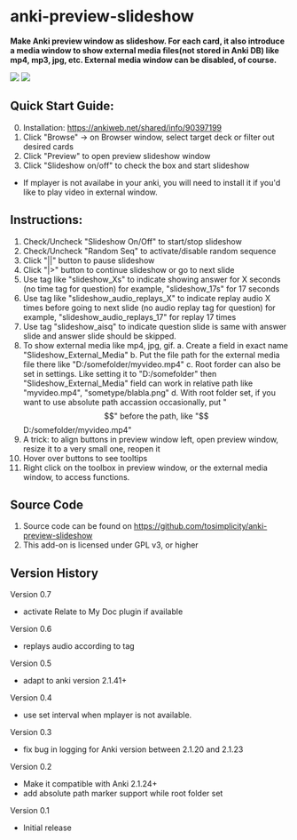 # anki-preview-slideshow

**Make Anki preview window as slideshow. For each card, it also introduce a media window to show external media files(not stored in Anki DB) like mp4, mp3, jpg, etc. External media window can be disabled, of course.**


![](screenshots/preview_in_slideshow_mode.png)
![](screenshots/slideshow_with_external_window.png)

## Quick Start Guide:
0. Installation: https://ankiweb.net/shared/info/90397199
1. Click "Browse" -> on Browser window, select target deck or filter out desired cards
2. Click "Preview" to open preview slideshow window
3. Click "Slideshow on/off" to check the box and start slideshow

* If mplayer is not availabe in your anki, you will need to install it if you'd like to play video in external window.

## Instructions:

1. Check/Uncheck "Slideshow On/Off" to start/stop slideshow
2. Check/Uncheck "Random Seq" to activate/disable random sequence
3. Click "||" button to pause slideshow
4. Click "|>" button to continue slideshow or go to next slide
5. Use tag like "slideshow_Xs" to indicate showing answer for X seconds
   (no time tag for question)
   for example, "slideshow_17s" for 17 seconds
6. Use tag like "slideshow_audio_replays_X" to indicate replay audio X times before going to next slide
   (no audio replay tag for question)
   for example, "slideshow_audio_replays_17" for replay 17 times
7. Use tag "slideshow_aisq" to indicate question slide is same with answer slide and answer slide should be skipped.
8. To show external media like mp4, jpg, gif.
   a. Create a field in exact name "Slideshow_External_Media"
   b. Put the file path for the external media file there like "D:/somefolder/myvideo.mp4"
   c. Root forder can also be set in settings. Like setting it to "D:/somefolder"
      then "Slideshow_External_Media" field can work in relative path like "myvideo.mp4", "sometype/blabla.png"
   d. With root folder set, if you want to use absolute path accassion occasionally,
      put "$$" before the path, like "$$D:/somefolder/myvideo.mp4"
9. A trick: to align buttons in preview window left, open preview window, resize it to a very small one, reopen it
10. Hover over buttons to see tooltips
11. Right click on the toolbox in preview window, or the external media window, to access functions.

## Source Code

1. Source code can be found on https://github.com/tosimplicity/anki-preview-slideshow
2. This add-on is licensed under GPL v3, or higher

## Version History

Version 0.7
- activate Relate to My Doc plugin if available

Version 0.6
- replays audio according to tag

Version 0.5
- adapt to anki version 2.1.41+

Version 0.4
- use set interval when mplayer is not available.

Version 0.3
- fix bug in logging for Anki version between 2.1.20 and 2.1.23

Version 0.2
- Make it compatible with Anki 2.1.24+
- add absolute path marker support while root folder set

Version 0.1
- Initial release
